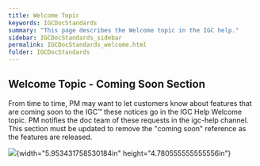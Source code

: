 ```yaml
---
title: Welcome Topic
keywords: IGCDocStandards
summary: "This page describes the Welcome topic in the IGC help."
sidebar: IGCDocStandards_sidebar
permalink: IGCDocStandards_welcome.html
folder: IGCDocStandards
---
```

Welcome Topic - Coming Soon Section
-----------------------------------

From time to time, PM may want to let customers know about features that
are coming soon to the IGC™ these notices go in the IGC Help Welcome
topic. PM notifies the doc team of these requests in the igc-help
channel. This section must be updated to remove the "coming soon"
reference as the features are released.

![](media/image3.png){width="5.953431758530184in"
height="4.780555555555556in"}
